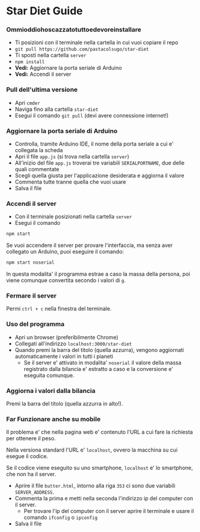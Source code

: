 # Star Diet Guide

### Ommioddiohoscazzatotuttoedevoreinstallare

* Ti posizioni con il terminale nella cartella in cui vuoi copiare il repo
* `git pull https://github.com/pastacolsugo/star-diet`
* Ti sposti nella cartella `server`
* `npm install`
* __Vedi:__ Aggiornare la porta seriale di Arduino
* __Vedi:__ Accendi il server 

### Pull dell'ultima versione

* Apri `cmder`
* Naviga fino alla cartella `star-diet`
* Esegui il comando `git pull` (devi avere connessione internet!)

### Aggiornare la porta seriale di Arduino

* Controlla, tramite Arduino IDE, il nome della porta seriale a cui e' collegata la scheda
* Apri il file `app.js` (si trova nella cartella `server`)
* All'inizio del file `app.js` troverai tre variabili `SERIALPORTNAME`, due delle quali commentate
* Scegli quella giusta per l'applicazione desiderata e aggiorna il valore
* Commenta tutte tranne quella che vuoi usare
* Salva il file

### Accendi il server

* Con il terminale posizionati nella cartella `server`
* Esegui il comando

```bash
npm start
```

Se vuoi accendere il server per provare l'interfaccia, ma senza aver collegato un Arduino, puoi eseguire il comando:

```bash
npm start noserial
```

In questa modalita' il programma estrae a caso la massa della persona, poi viene comunque convertita secondo i valori di `g`.

### Fermare il server

Permi `ctrl + c` nella finestra del terminale.

### Uso del programma

* Apri un browser (preferibilmente Chrome)
* Collegati all'indirizzo `localhost:3000/star-diet`
* Quando premi la barra del titolo (quella azzurra), vengono aggiornati automaticamente i valori in tutti i pianeti
	* Se il server e' attivato in modalita' `noserial` il valore della massa registrato dalla bilancia e' estratto a caso e la conversione e' eseguita comunque.

### Aggiorna i valori dalla bilancia

Premi la barra del titolo (quella azzurra in alto!).

### Far Funzionare anche su mobile

Il problema e' che nella pagina web e' contenuto l'URL a cui fare la richiesta per ottenere il peso.

Nella versiona standard l'URL e' `localhost`, ovvero la macchina su cui esegue il codice.

Se il codice viene eseguito su uno smartphone, `localhost` e' lo smartphone, che non ha il server.

* Aprire il file `butter.html`, intorno alla riga `353` ci sono due variabili `SERVER_ADDRESS`.
* Commenta la prima e metti nella seconda l'indirizzo ip del computer con il server.
	* Per trovare l'ip del computer con il server aprire il terminale e usare il comando `ifconfig` o `ipconfig`
* Salva il file

